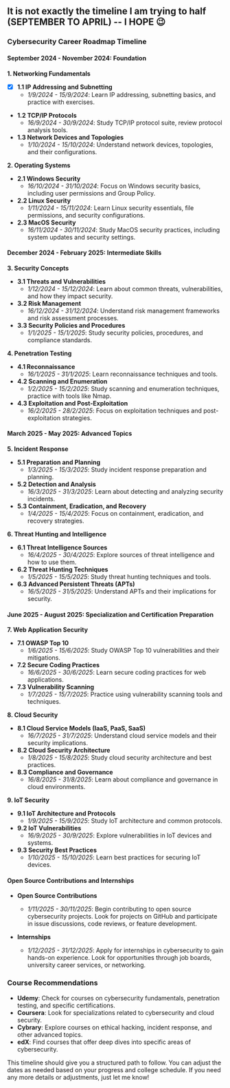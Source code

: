 ## It is not exactly the timeline I am trying to half (SEPTEMBER TO APRIL) -- I HOPE 😉

### **Cybersecurity Career Roadmap Timeline**

#### **September 2024 - November 2024: Foundation**

**1. Networking Fundamentals**
- [x] **1.1 IP Addressing and Subnetting**  
  - *1/9/2024 - 15/9/2024*: Learn IP addressing, subnetting basics, and practice with exercises.
- **1.2 TCP/IP Protocols**  
  - *16/9/2024 - 30/9/2024*: Study TCP/IP protocol suite, review protocol analysis tools.
- **1.3 Network Devices and Topologies**  
  - *1/10/2024 - 15/10/2024*: Understand network devices, topologies, and their configurations.

**2. Operating Systems**
- **2.1 Windows Security**  
  - *16/10/2024 - 31/10/2024*: Focus on Windows security basics, including user permissions and Group Policy.
- **2.2 Linux Security**  
  - *1/11/2024 - 15/11/2024*: Learn Linux security essentials, file permissions, and security configurations.
- **2.3 MacOS Security**  
  - *16/11/2024 - 30/11/2024*: Study MacOS security practices, including system updates and security settings.

#### **December 2024 - February 2025: Intermediate Skills**

**3. Security Concepts**
- **3.1 Threats and Vulnerabilities**  
  - *1/12/2024 - 15/12/2024*: Learn about common threats, vulnerabilities, and how they impact security.
- **3.2 Risk Management**  
  - *16/12/2024 - 31/12/2024*: Understand risk management frameworks and risk assessment processes.
- **3.3 Security Policies and Procedures**  
  - *1/1/2025 - 15/1/2025*: Study security policies, procedures, and compliance standards.

**4. Penetration Testing**
- **4.1 Reconnaissance**  
  - *16/1/2025 - 31/1/2025*: Learn reconnaissance techniques and tools.
- **4.2 Scanning and Enumeration**  
  - *1/2/2025 - 15/2/2025*: Study scanning and enumeration techniques, practice with tools like Nmap.
- **4.3 Exploitation and Post-Exploitation**  
  - *16/2/2025 - 28/2/2025*: Focus on exploitation techniques and post-exploitation strategies.

#### **March 2025 - May 2025: Advanced Topics**

**5. Incident Response**
- **5.1 Preparation and Planning**  
  - *1/3/2025 - 15/3/2025*: Study incident response preparation and planning.
- **5.2 Detection and Analysis**  
  - *16/3/2025 - 31/3/2025*: Learn about detecting and analyzing security incidents.
- **5.3 Containment, Eradication, and Recovery**  
  - *1/4/2025 - 15/4/2025*: Focus on containment, eradication, and recovery strategies.

**6. Threat Hunting and Intelligence**
- **6.1 Threat Intelligence Sources**  
  - *16/4/2025 - 30/4/2025*: Explore sources of threat intelligence and how to use them.
- **6.2 Threat Hunting Techniques**  
  - *1/5/2025 - 15/5/2025*: Study threat hunting techniques and tools.
- **6.3 Advanced Persistent Threats (APTs)**  
  - *16/5/2025 - 31/5/2025*: Understand APTs and their implications for security.

#### **June 2025 - August 2025: Specialization and Certification Preparation**

**7. Web Application Security**
- **7.1 OWASP Top 10**  
  - *1/6/2025 - 15/6/2025*: Study OWASP Top 10 vulnerabilities and their mitigations.
- **7.2 Secure Coding Practices**  
  - *16/6/2025 - 30/6/2025*: Learn secure coding practices for web applications.
- **7.3 Vulnerability Scanning**  
  - *1/7/2025 - 15/7/2025*: Practice using vulnerability scanning tools and techniques.

**8. Cloud Security**
- **8.1 Cloud Service Models (IaaS, PaaS, SaaS)**  
  - *16/7/2025 - 31/7/2025*: Understand cloud service models and their security implications.
- **8.2 Cloud Security Architecture**  
  - *1/8/2025 - 15/8/2025*: Study cloud security architecture and best practices.
- **8.3 Compliance and Governance**  
  - *16/8/2025 - 31/8/2025*: Learn about compliance and governance in cloud environments.

**9. IoT Security**
- **9.1 IoT Architecture and Protocols**  
  - *1/9/2025 - 15/9/2025*: Study IoT architecture and common protocols.
- **9.2 IoT Vulnerabilities**  
  - *16/9/2025 - 30/9/2025*: Explore vulnerabilities in IoT devices and systems.
- **9.3 Security Best Practices**  
  - *1/10/2025 - 15/10/2025*: Learn best practices for securing IoT devices.

#### **Open Source Contributions and Internships**

- **Open Source Contributions**  
  - *1/11/2025 - 30/11/2025*: Begin contributing to open source cybersecurity projects. Look for projects on GitHub and participate in issue discussions, code reviews, or feature development.
  
- **Internships**  
  - *1/12/2025 - 31/12/2025*: Apply for internships in cybersecurity to gain hands-on experience. Look for opportunities through job boards, university career services, or networking.

### **Course Recommendations**

- **Udemy**: Check for courses on cybersecurity fundamentals, penetration testing, and specific certifications.
- **Coursera**: Look for specializations related to cybersecurity and cloud security.
- **Cybrary**: Explore courses on ethical hacking, incident response, and other advanced topics.
- **edX**: Find courses that offer deep dives into specific areas of cybersecurity.

This timeline should give you a structured path to follow. You can adjust the dates as needed based on your progress and college schedule. If you need any more details or adjustments, just let me know!
